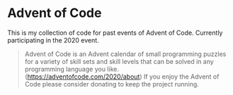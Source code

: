 # Advent of Code

This is my collection of code for past events of Advent of Code. Currently participating in the 2020 event.

> Advent of Code is an Advent calendar of small programming puzzles for a variety of skill sets and skill levels that can be solved in any programming language you like. (https://adventofcode.com/2020/about)
If you enjoy the Advent of Code please consider donating to keep the project running.
